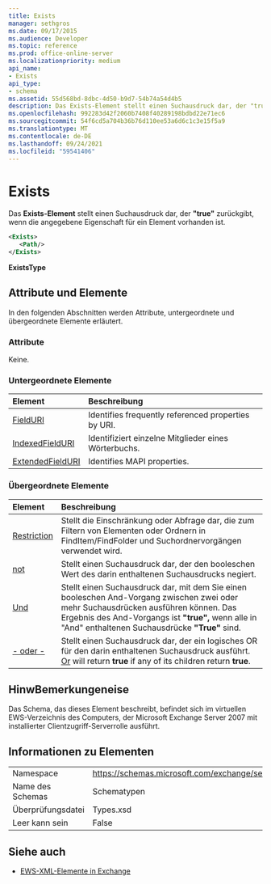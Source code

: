 ```yaml
---
title: Exists
manager: sethgros
ms.date: 09/17/2015
ms.audience: Developer
ms.topic: reference
ms.prod: office-online-server
ms.localizationpriority: medium
api_name:
- Exists
api_type:
- schema
ms.assetid: 55d568bd-8dbc-4d50-b9d7-54b74a54d4b5
description: Das Exists-Element stellt einen Suchausdruck dar, der "true" zurückgibt, wenn die angegebene Eigenschaft für ein Element vorhanden ist.
ms.openlocfilehash: 992283d42f2060b7408f40289198bdbd22e71ec6
ms.sourcegitcommit: 54f6cd5a704b36b76d110ee53a6d6c1c3e15f5a9
ms.translationtype: MT
ms.contentlocale: de-DE
ms.lasthandoff: 09/24/2021
ms.locfileid: "59541406"
---
```

# <a name="exists"></a>Exists

Das **Exists-Element** stellt einen Suchausdruck dar, der **"true"** zurückgibt, wenn die angegebene Eigenschaft für ein Element vorhanden ist. 
  
```xml
<Exists>
   <Path/>
</Exists>
```

 **ExistsType**
## <a name="attributes-and-elements"></a>Attribute und Elemente

In den folgenden Abschnitten werden Attribute, untergeordnete und übergeordnete Elemente erläutert.
  
### <a name="attributes"></a>Attribute

Keine.
  
### <a name="child-elements"></a>Untergeordnete Elemente

|**Element**|**Beschreibung**|
|:-----|:-----|
|[FieldURI](fielduri.md) <br/> |Identifies frequently referenced properties by URI.  <br/> |
|[IndexedFieldURI](indexedfielduri.md) <br/> |Identifiziert einzelne Mitglieder eines Wörterbuchs.  <br/> |
|[ExtendedFieldURI](extendedfielduri.md) <br/> |Identifies MAPI properties.  <br/> |
   
### <a name="parent-elements"></a>Übergeordnete Elemente

|**Element**|**Beschreibung**|
|:-----|:-----|
|[Restriction](restriction.md) <br/> |Stellt die Einschränkung oder Abfrage dar, die zum Filtern von Elementen oder Ordnern in FindItem/FindFolder und Suchordnervorgängen verwendet wird.  <br/> |
|[not](not.md) <br/> |Stellt einen Suchausdruck dar, der den booleschen Wert des darin enthaltenen Suchausdrucks negiert.  <br/> |
|[Und](and.md) <br/> |Stellt einen Suchausdruck dar, mit dem Sie einen booleschen And-Vorgang zwischen zwei oder mehr Suchausdrücken ausführen können. Das Ergebnis des And-Vorgangs ist **"true",** wenn alle in "And" enthaltenen Suchausdrücke **"True"** sind.  <br/> |
|[- oder -](or.md) <br/> |Stellt einen Suchausdruck dar, der ein logisches OR für den darin enthaltenen Suchausdruck ausführt. [Or](or.md) will return **true** if any of its children return **true**.  <br/> |
   
## <a name="remarks"></a>HinwBemerkungeneise

Das Schema, das dieses Element beschreibt, befindet sich im virtuellen EWS-Verzeichnis des Computers, der Microsoft Exchange Server 2007 mit installierter Clientzugriff-Serverrolle ausführt.
  
## <a name="element-information"></a>Informationen zu Elementen

|||
|:-----|:-----|
|Namespace  <br/> |https://schemas.microsoft.com/exchange/services/2006/types  <br/> |
|Name des Schemas  <br/> |Schematypen  <br/> |
|Überprüfungsdatei  <br/> |Types.xsd  <br/> |
|Leer kann sein  <br/> |False  <br/> |
   
## <a name="see-also"></a>Siehe auch



- [EWS-XML-Elemente in Exchange](ews-xml-elements-in-exchange.md)

